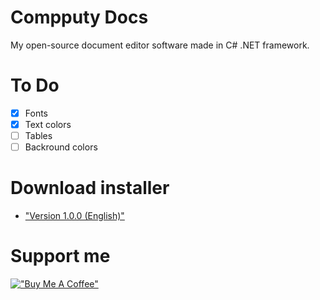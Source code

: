 # Compputy Docs
My open-source document editor software made in C# .NET framework.

# To Do

- [x] Fonts
- [x] Text colors
- [ ] Tables
- [ ] Backround colors

# Download installer

- ["Version 1.0.0 (English)"](https://github.com/petyadev1/Compputy-Docs/blob/main/release/docs-1.0.0-installer-en.exe)

# Support me
[!["Buy Me A Coffee"](https://www.buymeacoffee.com/assets/img/custom_images/orange_img.png)](https://www.buymeacoffee.com/petertill)
